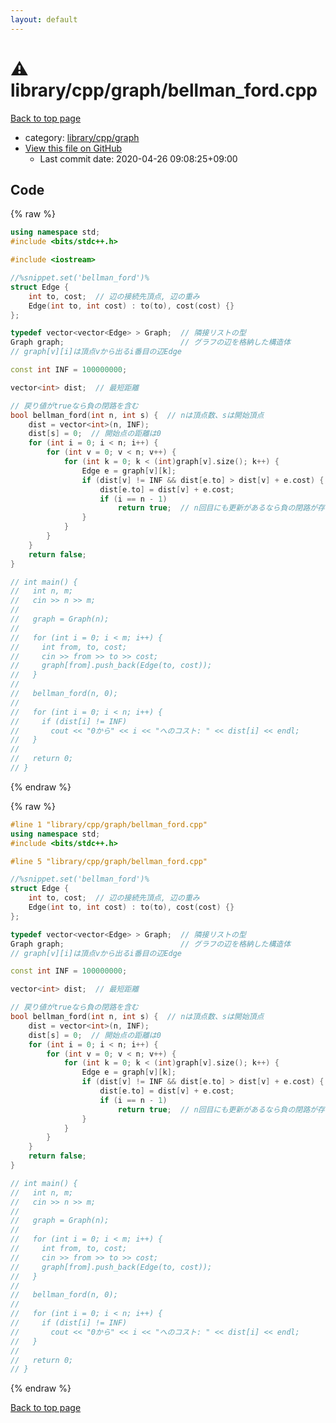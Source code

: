 ```yaml
---
layout: default
---
```


<!-- mathjax config similar to math.stackexchange -->
<script type="text/javascript" async
  src="https://cdnjs.cloudflare.com/ajax/libs/mathjax/2.7.5/MathJax.js?config=TeX-MML-AM_CHTML">
</script>
<script type="text/x-mathjax-config">
  MathJax.Hub.Config({
    TeX: { equationNumbers: { autoNumber: "AMS" }},
    tex2jax: {
      inlineMath: [ ['$','$'] ],
      processEscapes: true
    },
    "HTML-CSS": { matchFontHeight: false },
    displayAlign: "left",
    displayIndent: "2em"
  });
</script>

<script type="text/javascript" src="https://cdnjs.cloudflare.com/ajax/libs/jquery/3.4.1/jquery.min.js"></script>
<script src="https://cdn.jsdelivr.net/npm/jquery-balloon-js@1.1.2/jquery.balloon.min.js" integrity="sha256-ZEYs9VrgAeNuPvs15E39OsyOJaIkXEEt10fzxJ20+2I=" crossorigin="anonymous"></script>
<script type="text/javascript" src="../../../../assets/js/copy-button.js"></script>
<link rel="stylesheet" href="../../../../assets/css/copy-button.css" />


# :warning: library/cpp/graph/bellman_ford.cpp

<a href="../../../../index.html">Back to top page</a>

* category: <a href="../../../../index.html#df01edd2bf6d13defce1efe9440d670c">library/cpp/graph</a>
* <a href="{{ site.github.repository_url }}/blob/master/library/cpp/graph/bellman_ford.cpp">View this file on GitHub</a>
    - Last commit date: 2020-04-26 09:08:25+09:00




## Code

<a id="unbundled"></a>
{% raw %}
```cpp
using namespace std;
#include <bits/stdc++.h>

#include <iostream>

//%snippet.set('bellman_ford')%
struct Edge {
    int to, cost;  // 辺の接続先頂点, 辺の重み
    Edge(int to, int cost) : to(to), cost(cost) {}
};

typedef vector<vector<Edge> > Graph;  // 隣接リストの型
Graph graph;                          // グラフの辺を格納した構造体
// graph[v][i]は頂点vから出るi番目の辺Edge

const int INF = 100000000;

vector<int> dist;  // 最短距離

// 戻り値がtrueなら負の閉路を含む
bool bellman_ford(int n, int s) {  // nは頂点数、sは開始頂点
    dist = vector<int>(n, INF);
    dist[s] = 0;  // 開始点の距離は0
    for (int i = 0; i < n; i++) {
        for (int v = 0; v < n; v++) {
            for (int k = 0; k < (int)graph[v].size(); k++) {
                Edge e = graph[v][k];
                if (dist[v] != INF && dist[e.to] > dist[v] + e.cost) {
                    dist[e.to] = dist[v] + e.cost;
                    if (i == n - 1)
                        return true;  // n回目にも更新があるなら負の閉路が存在
                }
            }
        }
    }
    return false;
}

// int main() {
//   int n, m;
//   cin >> n >> m;
//
//   graph = Graph(n);
//
//   for (int i = 0; i < m; i++) {
//     int from, to, cost;
//     cin >> from >> to >> cost;
//     graph[from].push_back(Edge(to, cost));
//   }
//
//   bellman_ford(n, 0);
//
//   for (int i = 0; i < n; i++) {
//     if (dist[i] != INF)
//       cout << "0から" << i << "へのコスト: " << dist[i] << endl;
//   }
//
//   return 0;
// }

```
{% endraw %}

<a id="bundled"></a>
{% raw %}
```cpp
#line 1 "library/cpp/graph/bellman_ford.cpp"
using namespace std;
#include <bits/stdc++.h>

#line 5 "library/cpp/graph/bellman_ford.cpp"

//%snippet.set('bellman_ford')%
struct Edge {
    int to, cost;  // 辺の接続先頂点, 辺の重み
    Edge(int to, int cost) : to(to), cost(cost) {}
};

typedef vector<vector<Edge> > Graph;  // 隣接リストの型
Graph graph;                          // グラフの辺を格納した構造体
// graph[v][i]は頂点vから出るi番目の辺Edge

const int INF = 100000000;

vector<int> dist;  // 最短距離

// 戻り値がtrueなら負の閉路を含む
bool bellman_ford(int n, int s) {  // nは頂点数、sは開始頂点
    dist = vector<int>(n, INF);
    dist[s] = 0;  // 開始点の距離は0
    for (int i = 0; i < n; i++) {
        for (int v = 0; v < n; v++) {
            for (int k = 0; k < (int)graph[v].size(); k++) {
                Edge e = graph[v][k];
                if (dist[v] != INF && dist[e.to] > dist[v] + e.cost) {
                    dist[e.to] = dist[v] + e.cost;
                    if (i == n - 1)
                        return true;  // n回目にも更新があるなら負の閉路が存在
                }
            }
        }
    }
    return false;
}

// int main() {
//   int n, m;
//   cin >> n >> m;
//
//   graph = Graph(n);
//
//   for (int i = 0; i < m; i++) {
//     int from, to, cost;
//     cin >> from >> to >> cost;
//     graph[from].push_back(Edge(to, cost));
//   }
//
//   bellman_ford(n, 0);
//
//   for (int i = 0; i < n; i++) {
//     if (dist[i] != INF)
//       cout << "0から" << i << "へのコスト: " << dist[i] << endl;
//   }
//
//   return 0;
// }

```
{% endraw %}

<a href="../../../../index.html">Back to top page</a>

